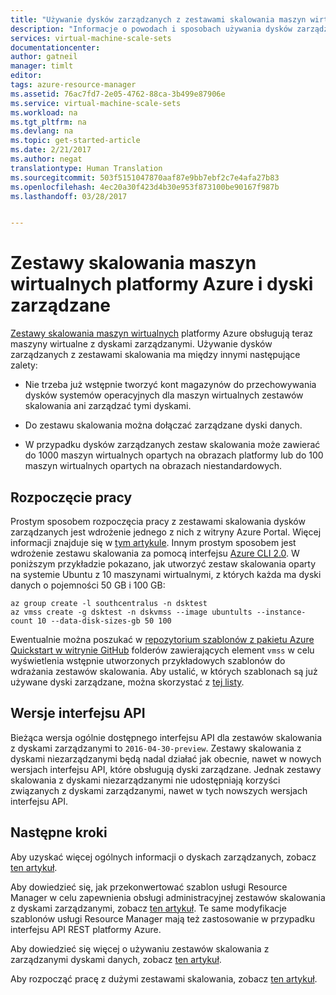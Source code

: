 ```yaml
---
title: "Używanie dysków zarządzanych z zestawami skalowania maszyn wirtualnych platformy Azure | Microsoft Docs"
description: "Informacje o powodach i sposobach używania dysków zarządzanych z zestawami skalowania maszyn wirtualnych"
services: virtual-machine-scale-sets
documentationcenter: 
author: gatneil
manager: timlt
editor: 
tags: azure-resource-manager
ms.assetid: 76ac7fd7-2e05-4762-88ca-3b499e87906e
ms.service: virtual-machine-scale-sets
ms.workload: na
ms.tgt_pltfrm: na
ms.devlang: na
ms.topic: get-started-article
ms.date: 2/21/2017
ms.author: negat
translationtype: Human Translation
ms.sourcegitcommit: 503f5151047870aaf87e9bb7ebf2c7e4afa27b83
ms.openlocfilehash: 4ec20a30f423d4b30e953f873100be90167f987b
ms.lasthandoff: 03/28/2017


---
```

# <a name="azure-vm-scale-sets-and-managed-disks"></a>Zestawy skalowania maszyn wirtualnych platformy Azure i dyski zarządzane

[Zestawy skalowania maszyn wirtualnych](/azure/virtual-machine-scale-sets/) platformy Azure obsługują teraz maszyny wirtualne z dyskami zarządzanymi. Używanie dysków zarządzanych z zestawami skalowania ma między innymi następujące zalety:

* Nie trzeba już wstępnie tworzyć kont magazynów do przechowywania dysków systemów operacyjnych dla maszyn wirtualnych zestawów skalowania ani zarządzać tymi dyskami.

* Do zestawu skalowania można dołączać zarządzane dyski danych.

* W przypadku dysków zarządzanych zestaw skalowania może zawierać do 1000 maszyn wirtualnych opartych na obrazach platformy lub do 100 maszyn wirtualnych opartych na obrazach niestandardowych.

## <a name="get-started"></a>Rozpoczęcie pracy

Prostym sposobem rozpoczęcia pracy z zestawami skalowania dysków zarządzanych jest wdrożenie jednego z nich z witryny Azure Portal. Więcej informacji znajduje się w [tym artykule](./virtual-machine-scale-sets-portal-create.md). Innym prostym sposobem jest wdrożenie zestawu skalowania za pomocą interfejsu [Azure CLI 2.0](https://docs.microsoft.com/cli/azure/install-az-cli2). W poniższym przykładzie pokazano, jak utworzyć zestaw skalowania oparty na systemie Ubuntu z 10 maszynami wirtualnymi, z których każda ma dyski danych o pojemności 50 GB i 100 GB:

```azurecli
az group create -l southcentralus -n dsktest
az vmss create -g dsktest -n dskvmss --image ubuntults --instance-count 10 --data-disk-sizes-gb 50 100
```

Ewentualnie można poszukać w [repozytorium szablonów z pakietu Azure Quickstart w witrynie GitHub](https://github.com/Azure/azure-quickstart-templates) folderów zawierających element `vmss` w celu wyświetlenia wstępnie utworzonych przykładowych szablonów do wdrażania zestawów skalowania. Aby ustalić, w których szablonach są już używane dyski zarządzane, można skorzystać z [tej listy](https://github.com/Azure/azure-quickstart-templates/blob/master/managed-disk-support-list.md).

## <a name="api-versions"></a>Wersje interfejsu API

Bieżąca wersja ogólnie dostępnego interfejsu API dla zestawów skalowania z dyskami zarządzanymi to `2016-04-30-preview`. Zestawy skalowania z dyskami niezarządzanymi będą nadal działać jak obecnie, nawet w nowych wersjach interfejsu API, które obsługują dyski zarządzane. Jednak zestawy skalowania z dyskami niezarządzanymi nie udostępniają korzyści związanych z dyskami zarządzanymi, nawet w tych nowszych wersjach interfejsu API.

## <a name="next-steps"></a>Następne kroki

Aby uzyskać więcej ogólnych informacji o dyskach zarządzanych, zobacz [ten artykuł](../storage/storage-managed-disks-overview.md).

Aby dowiedzieć się, jak przekonwertować szablon usługi Resource Manager w celu zapewnienia obsługi administracyjnej zestawów skalowania z dyskami zarządzanymi, zobacz [ten artykuł](./virtual-machine-scale-sets-convert-template-to-md.md). Te same modyfikacje szablonów usługi Resource Manager mają też zastosowanie w przypadku interfejsu API REST platformy Azure.

Aby dowiedzieć się więcej o używaniu zestawów skalowania z zarządzanymi dyskami danych, zobacz [ten artykuł](./virtual-machine-scale-sets-attached-disks.md).

Aby rozpocząć pracę z dużymi zestawami skalowania, zobacz [ten artykuł](./virtual-machine-scale-sets-placement-groups.md).



